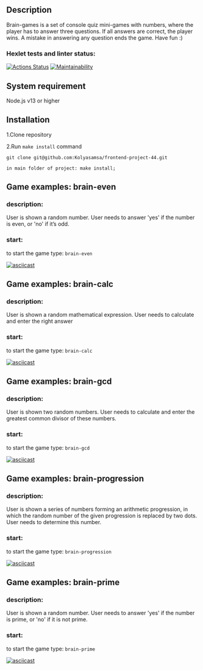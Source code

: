 ## Description

Brain-games is a set of console quiz mini-games with numbers, where the player has to answer three questions. If all answers are correct, the player wins. A mistake in answering any question ends the game. Have fun :)

### Hexlet tests and linter status:

[![Actions Status](https://github.com/Kolyasamsa/frontend-project-44/actions/workflows/hexlet-check.yml/badge.svg)](https://github.com/Kolyasamsa/frontend-project-44/actions)
[![Maintainability](https://api.codeclimate.com/v1/badges/aa83eb96f1c0c2076e56/maintainability)](https://codeclimate.com/github/Kolyasamsa/frontend-project-44/maintainability)

## System requirement

Node.js v13 or higher

## Installation

1.Clone repository

2.Run `make install` command

```
git clone git@github.com:Kolyasamsa/frontend-project-44.git

in main folder of project: make install;
```

## Game examples: brain-even

### description:

User is shown a random number. User needs to answer 'yes' if the number is even, or 'no' if it’s odd.

### start:

to start the game type: `brain-even`

[![asciicast](https://asciinema.org/a/kbASLx1UTNpFBdHBSRbCyi6wq.svg)](https://asciinema.org/a/kbASLx1UTNpFBdHBSRbCyi6wq)

## Game examples: brain-calc

### description:

User is shown a random mathematical expression. User needs to calculate and enter the right answer

### start:

to start the game type: `brain-calc`

[![asciicast](https://asciinema.org/a/X2Jq4QCRqc34TE0pl9QiHgVim.svg)](https://asciinema.org/a/X2Jq4QCRqc34TE0pl9QiHgVim)

## Game examples: brain-gcd

### description:

User is shown two random numbers. User needs to calculate and enter the greatest common divisor of these numbers.

### start:

to start the game type: `brain-gcd`

[![asciicast](https://asciinema.org/a/I3xC69BNDE63avnYne8QiNeuN.svg)](https://asciinema.org/a/I3xC69BNDE63avnYne8QiNeuN)

## Game examples: brain-progression

### description:

User is shown a series of numbers forming an arithmetic progression, in which the random number of the given progression is replaced by two dots. User needs to determine this number.

### start:

to start the game type: `brain-progression`

[![asciicast](https://asciinema.org/a/vVaYhPaxUYBo0At2oIOrfYaoR.svg)](https://asciinema.org/a/vVaYhPaxUYBo0At2oIOrfYaoR)

## Game examples: brain-prime

### description:

User is shown a random number. User needs to answer 'yes' if the number is prime, or 'no' if it is not prime.

### start:

to start the game type: `brain-prime`

[![asciicast](https://asciinema.org/a/DMUivu4qgZBwFqk7rpAxWnu1f.svg)](https://asciinema.org/a/DMUivu4qgZBwFqk7rpAxWnu1f)
